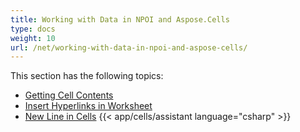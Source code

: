 ```yaml
---
title: Working with Data in NPOI and Aspose.Cells
type: docs
weight: 10
url: /net/working-with-data-in-npoi-and-aspose-cells/
---
```


This section has the following topics:

- [Getting Cell Contents](/cells/net/getting-cell-contents/)
- [Insert Hyperlinks in Worksheet](/cells/net/insert-hyperlinks-in-worksheet/)
- [New Line in Cells](/cells/net/new-line-in-cells/)
{{< app/cells/assistant language="csharp" >}}